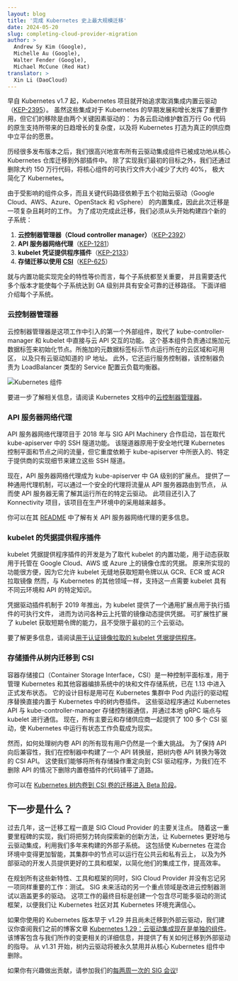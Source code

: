 ```yaml
---
layout: blog
title: '完成 Kubernetes 史上最大规模迁移'
date: 2024-05-20
slug: completing-cloud-provider-migration
author: >
  Andrew Sy Kim (Google),
  Michelle Au (Google),
  Walter Fender (Google),
  Michael McCune (Red Hat)
translator: >
  Xin Li (DaoCloud)
---
```


<!--
layout: blog
title: 'Completing the largest migration in Kubernetes history'
date: 2024-05-20
slug: completing-cloud-provider-migration
author: >
  Andrew Sy Kim (Google),
  Michelle Au (Google),
  Walter Fender (Google),
  Michael McCune (Red Hat)
-->

<!--
Since as early as Kubernetes v1.7, the Kubernetes project has pursued the ambitious goal of removing built-in cloud provider integrations ([KEP-2395](https://github.com/kubernetes/enhancements/blob/master/keps/sig-cloud-provider/2395-removing-in-tree-cloud-providers/README.md)).
While these integrations were instrumental in Kubernetes' early development and growth, their removal was driven by two key factors:
the growing complexity of maintaining native support for every cloud provider across millions of lines of Go code, and the desire to establish
Kubernetes as a truly vendor-neutral platform.
-->
早自 Kubernetes v1.7 起，Kubernetes 项目就开始追求取消集成内置云驱动
（[KEP-2395](https://github.com/kubernetes/enhancements/blob/master/keps/sig-cloud-provider/2395-removing-in-tree-cloud-providers/README.md)）。
虽然这些集成对于 Kubernetes 的早期发展和增长发挥了重要作用，但它们的移除是由两个关键因素驱动的：
为各云启动维护数百万行 Go 代码的原生支持所带来的日趋增长的复杂度，以及将 Kubernetes 打造为真正的供应商中立平台的愿景。

<!--
After many releases, we're thrilled to announce that all cloud provider integrations have been successfully migrated from the core Kubernetes repository to external plugins.
In addition to achieving our initial objectives, we've also significantly streamlined Kubernetes by removing roughly 1.5 million lines of code and reducing the binary sizes of core components by approximately 40%.
-->
历经很多发布版本之后，我们很高兴地宣布所有云驱动集成组件已被成功地从核心 Kubernetes 仓库迁移到外部插件中。
除了实现我们最初的目标之外，我们还通过删除大约 150 万行代码，将核心组件的可执行文件大小减少了大约 40%，
极大简化了 Kubernetes。

<!--
This migration was a complex and long-running effort due to the numerous impacted components and the critical code paths that relied on the built-in integrations for the
five initial cloud providers: Google Cloud, AWS, Azure, OpenStack, and vSphere. To successfully complete this migration, we had to build four new subsystems from the ground up:
-->
由于受影响的组件众多，而且关键代码路径依赖于五个初始云驱动（Google Cloud、AWS、Azure、OpenStack 和 vSphere）
的内置集成，因此此次迁移是一项复杂且耗时的工作。
为了成功完成此迁移，我们必须从头开始构建四个新的子系统：

<!--
1. **Cloud controller manager** ([KEP-2392](https://github.com/kubernetes/enhancements/blob/master/keps/sig-cloud-provider/2392-cloud-controller-manager/README.md))
1. **API server network proxy** ([KEP-1281](https://github.com/kubernetes/enhancements/tree/master/keps/sig-api-machinery/1281-network-proxy))
1. **kubelet credential provider plugins** ([KEP-2133](https://github.com/kubernetes/enhancements/tree/master/keps/sig-node/2133-kubelet-credential-providers))
1. **Storage migration to use [CSI](https://github.com/container-storage-interface/spec?tab=readme-ov-file#container-storage-interface-csi-specification-)** ([KEP-625](https://github.com/kubernetes/enhancements/blob/master/keps/sig-storage/625-csi-migration/README.md))
-->
1. **云控制器管理器（Cloud controller manager）**（[KEP-2392](https://github.com/kubernetes/enhancements/blob/master/keps/sig-cloud-provider/2392-cloud-controller-manager/README.md)）
1. **API 服务器网络代理**（[KEP-1281](https://github.com/kubernetes/enhancements/tree/master/keps/sig-api-machinery/1281-network-proxy)）
1. **kubelet 凭证提供程序插件**（[KEP-2133](https://github.com/kubernetes/enhancements/tree/master/keps/sig-node/2133-kubelet-credential-providers)）
1. **存储迁移以使用 [CSI](https://github.com/container-storage-interface/spec?tab=readme-ov-file#container-storage-interface-csi-specification-)**（[KEP-625](https://github.com/kubernetes/enhancements/blob/master/keps/sig-storage/625-csi-migration/README.md)）

<!--
Each subsystem was critical to achieve full feature parity with built-in capabilities and required several releases to bring each subsystem to GA-level maturity with a safe and
reliable migration path. More on each subsystem below.
-->
就与内置功能实现完全的特性等价而言，每个子系统都至关重要，
并且需要迭代多个版本才能使每个子系统达到 GA 级别并具有安全可靠的迁移路径。
下面详细介绍每个子系统。

<!--
### Cloud controller manager

The cloud controller manager was the first external component introduced in this effort, replacing functionality within the kube-controller-manager and kubelet that directly interacted with cloud APIs.
This essential component is responsible for initializing nodes by applying metadata labels that indicate the cloud region and zone a Node is running on, as well as IP addresses that are only known to the cloud provider.
Additionally, it runs the service controller, which is responsible for provisioning cloud load balancers for Services of type LoadBalancer.
-->
### 云控制器管理器

云控制器管理器是这项工作中引入的第一个外部组件，取代了 kube-controller-manager 和 kubelet 中直接与云 API 交互的功能。
这个基本组件负责通过施加元数据标签来初始化节点。所施加的元数据标签标示节点运行所在的云区域和可用区，
以及只有云驱动知道的 IP 地址。
此外，它还运行服务控制器，该控制器负责为 LoadBalancer 类型的 Service 配置云负载均衡器。

![Kubernetes 组件](/images/docs/components-of-kubernetes.svg)

<!--
To learn more, read [Cloud Controller Manager](/docs/concepts/architecture/cloud-controller/) in the Kubernetes documentation.
-->
要进一步了解相关信息，请阅读 Kubernetes 文档中的[云控制器管理器](/zh-cn/docs/concepts/architecture/cloud-controller/)。

<!--
### API server network proxy

The API Server Network Proxy project, initiated in 2018 in collaboration with SIG API Machinery, aimed to replace the SSH tunneler functionality within the kube-apiserver.
This tunneler had been used to securely proxy traffic between the Kubernetes control plane and nodes, but it heavily relied on provider-specific implementation details embedded in the kube-apiserver to establish these SSH tunnels.
-->
### API 服务器网络代理

API 服务器网络代理项目于 2018 年与 SIG API Machinery 合作启动，旨在取代 kube-apiserver 中的 SSH 隧道功能。
该隧道器原用于安全地代理 Kubernetes 控制平面和节点之间的流量，但它重度依赖于
kube-apiserver 中所嵌入的、特定于提供商的实现细节来建立这些 SSH 隧道。

<!--
Now, the API Server Network Proxy is a GA-level extension point within the kube-apiserver. It offers a generic proxying mechanism that can route traffic from the API server to nodes through a secure proxy,
eliminating the need for the API server to have any knowledge of the specific cloud provider it is running on. This project also introduced the Konnectivity project, which has seen growing adoption in production environments.
-->
现在，API 服务器网络代理成为 kube-apiserver 中 GA 级别的扩展点。
提供了一种通用代理机制，可以通过一个安全的代理将流量从 API 服务器路由到节点，
从而使 API 服务器无需了解其运行所在的特定云驱动。
此项目还引入了 Konnectivity 项目，该项目在生产环境中的采用越来越多。

<!--
You can learn more about the API Server Network Proxy from its [README](https://github.com/kubernetes-sigs/apiserver-network-proxy#readme).
-->
你可以在其 [README](https://github.com/kubernetes-sigs/apiserver-network-proxy#readme)
中了解有关 API 服务器网络代理的更多信息。

<!--
### Credential provider plugins for the kubelet

The Kubelet credential provider plugin was developed to replace the kubelet's built-in functionality for dynamically fetching credentials for image registries hosted on Google Cloud, AWS, or Azure.
The legacy capability was convenient as it allowed the kubelet to seamlessly retrieve short-lived tokens for pulling images from GCR, ECR, or ACR. However, like other areas of Kubernetes, supporting
this required the kubelet to have specific knowledge of different cloud environments and APIs.
-->
### kubelet 的凭据提供程序插件

kubelet 凭据提供程序插件的开发是为了取代 kubelet 的内置功能，用于动态获取用于托管在
Google Cloud、AWS 或 Azure 上的镜像仓库的凭据。
原来所实现的功能很方便，因为它允许 kubelet 无缝地获取短期令牌以从 GCR、ECR 或 ACR 拉取镜像
然而，与 Kubernetes 的其他领域一样，支持这一点需要 kubelet 具有不同云环境和 API 的特定知识。

<!--
Introduced in 2019, the credential provider plugin mechanism offers a generic extension point for the kubelet to execute plugin binaries that dynamically provide credentials for images hosted on various clouds.
This extensibility expands the kubelet's capabilities to fetch short-lived tokens beyond the initial three cloud providers.
-->
凭据驱动插件机制于 2019 年推出，为 kubelet 提供了一个通用扩展点用于执行插件的可执行文件，
进而为访问各种云上托管的镜像动态提供凭据。
可扩展性扩展了 kubelet 获取短期令牌的能力，且不受限于最初的三个云驱动。

<!--
To learn more, read [kubelet credential provider for authenticated image pulls](/docs/concepts/containers/images/#kubelet-credential-provider).
-->
要了解更多信息，请阅读[用于认证镜像拉取的 kubelet 凭据提供程序](/zh-cn/docs/concepts/containers/images/#kubelet-credential-provider)。

<!--
### Storage plugin migration from in-tree to CSI

The Container Storage Interface (CSI) is a control plane standard for managing block and file storage systems in Kubernetes and other container orchestrators that went GA in 1.13.
It was designed to replace the in-tree volume plugins built directly into Kubernetes with drivers that can run as Pods within the Kubernetes cluster.
These drivers communicate with kube-controller-manager storage controllers via the Kubernetes API, and with kubelet through a local gRPC endpoint.
Now there are over 100 CSI drivers available across all major cloud and storage vendors, making stateful workloads in Kubernetes a reality.
-->
### 存储插件从树内迁移到 CSI

容器存储接口（Container Storage Interface，CSI）是一种控制平面标准，用于管理 Kubernetes
和其他容器编排系统中的块和文件存储系统，已在 1.13 中进入正式发布状态。
它的设计目标是用可在 Kubernetes 集群中 Pod 内运行的驱动程序替换直接内置于 Kubernetes 中的树内卷插件。
这些驱动程序通过 Kubernetes API 与 kube-controller-manager 存储控制器通信，并通过本地 gRPC 端点与 kubelet 进行通信。
现在，所有主要云和存储供应商一起提供了 100 多个 CSI 驱动，使 Kubernetes 中运行有状态工作负载成为现实。

<!--
However, a major challenge remained on how to handle all the existing users of in-tree volume APIs. To retain API backwards compatibility,
we built an API translation layer into our controllers that will convert the in-tree volume API into the equivalent CSI API. This allowed us to redirect all storage operations to the CSI driver,
paving the way for us to remove the code for the built-in volume plugins without removing the API.
-->
然而，如何处理树内卷 API 的所有现有用户仍然是一个重大挑战。
为了保持 API 向后兼容性，我们在控制器中构建了一个 API 转换层，把树内卷 API 转换为等效的 CSI API。
这使我们能够将所有存储操作重定向到 CSI 驱动程序，为我们在不删除 API 的情况下删除内置卷插件的代码铺平了道路。

<!--
You can learn more about In-tree Storage migration in [Kubernetes In-Tree to CSI Volume Migration Moves to Beta](https://kubernetes.io/blog/2019/12/09/kubernetes-1-17-feature-csi-migration-beta/).
-->
你可以在 [Kubernetes 树内卷到 CSI 卷的迁移进入 Beta 阶段](https://kubernetes.io/blog/2019/12/09/kubernetes-1-17-feature-csi-migration-beta/)。

<!--
## What's next?

This migration has been the primary focus for SIG Cloud Provider over the past few years. With this significant milestone achieved, we will be shifting our efforts towards exploring new
and innovative ways for Kubernetes to better integrate with cloud providers, leveraging the external subsystems we've built over the years. This includes making Kubernetes smarter in
hybrid environments where nodes in the cluster can run on both public and private clouds, as well as providing better tools and frameworks for developers of external providers to simplify and streamline their integration efforts.
-->
## 下一步是什么？

过去几年，这一迁移工程一直是 SIG Cloud Provider 的主要关注点。
随着这一重要里程碑的实现，我们将把努力转向探索新的创新方法，让 Kubernetes 更好地与云驱动集成，利用我们多年来构建的外部子系统。
这包括使 Kubernetes 在混合环境中变得更加智能，其集群中的节点可以运行在公共云和私有云上，
以及为外部驱动的开发人员提供更好的工具和框架，以简化他们的集成工作，提高效率。

<!--
With all the new features, tools, and frameworks being planned, SIG Cloud Provider is not forgetting about the other side of the equation: testing. Another area of focus for the SIG's future activities is the improvement of
cloud controller testing to include more providers. The ultimate goal of this effort being to create a testing framework that will include as many providers as possible so that we give the Kubernetes community the highest
levels of confidence about their Kubernetes environments.
-->
在规划所有这些新特性、工具和框架的同时，SIG Cloud Provider 并没有忘记另一项同样重要的工作：测试。
SIG 未来活动的另一个重点领域是改进云控制器测试以涵盖更多的驱动。
这项工作的最终目标是创建一个包含尽可能多驱动的测试框架，以便我们让 Kubernetes 社区对其 Kubernetes 环境充满信心。

<!--
If you're using a version of Kubernetes older than v1.29 and haven't migrated to an external cloud provider yet, we recommend checking out our previous blog post [Kubernetes 1.29: Cloud Provider Integrations Are Now Separate Components](/blog/2023/12/14/cloud-provider-integration-changes/).
It provides detailed information on the changes we've made and offers guidance on how to migrate to an external provider.
Starting in v1.31, in-tree cloud providers will be permanently disabled and removed from core Kubernetes components.
-->
如果你使用的 Kubernetes 版本早于 v1.29 并且尚未迁移到外部云驱动，我们建议你查阅我们之前的博客文章
[Kubernetes 1.29：云驱动集成现在是单独的组件](/zh-cn/blog/2023/12/14/cloud-provider-integration-changes/)。
该博客包含与我们所作的变更相关的详细信息，并提供了有关如何迁移到外部驱动的指导。
从 v1.31 开始，树内云驱动将被永久禁用并从核心 Kubernetes 组件中删除。

<!--
If you’re interested in contributing, come join our [bi-weekly SIG meetings](https://github.com/kubernetes/community/tree/master/sig-cloud-provider#meetings)!
-->
如果你有兴趣做出贡献，请参加我们的[每两周一次的 SIG 会议](https://github.com/kubernetes/community/tree/master/sig-cloud-provider#meetings)!
